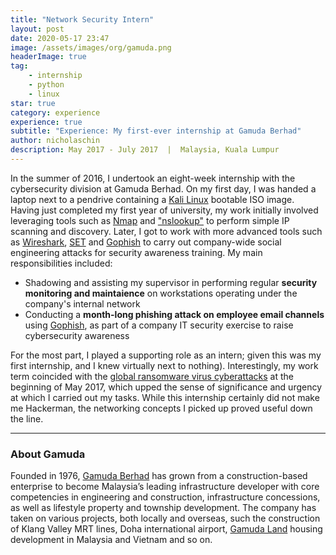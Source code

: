 ```yaml
---
title: "Network Security Intern"
layout: post
date: 2020-05-17 23:47
image: /assets/images/org/gamuda.png
headerImage: true
tag:
    - internship
    - python
    - linux
star: true
category: experience
experience: true
subtitle: "Experience: My first-ever internship at Gamuda Berhad"
author: nicholaschin
description: May 2017 - July 2017  |  Malaysia, Kuala Lumpur
---
```


In the summer of 2016, I undertook an eight-week internship with the cybersecurity division at Gamuda Berhad. On my first day, I was handed a laptop next to a pendrive containing a <a href="https://www.kali.org/">Kali Linux</a> bootable ISO image. Having just completed my first year of university, my work initially involved leveraging tools such as <a href="https://nmap.org/">Nmap</a> and <a href="https://docs.microsoft.com/en-us/windows-server/administration/windows-commands/nslookup">"nslookup"</a> to perform simple IP scanning and discovery. Later, I got to work with more advanced tools such as <a href="https://www.wireshark.org/">Wireshark</a>, <a href="https://github.com/trustedsec/social-engineer-toolkit">SET</a> and <a href="https://getgophish.com/">Gophish</a> to carry out company-wide social engineering attacks for security awareness training. My main responsibilities included:

-   Shadowing and assisting my supervisor in performing regular **security monitoring and maintaience** on workstations operating under the company's internal network
-   Conducting a **month-long phishing attack on employee email channels** using <a href="https://getgophish.com/">Gophish</a>, as part of a company IT security exercise to raise cybersecurity awareness

For the most part, I played a supporting role as an intern; given this was my first internship, and I knew virtually next to nothing). Interestingly, my work term coincided with the <a href="https://en.wikipedia.org/wiki/WannaCry_ransomware_attack">global ransomware virus cyberattacks</a> at the beginning of May 2017, which upped the sense of significance and urgency at which I carried out my tasks. While this internship certainly did not make me Hackerman, the networking concepts I picked up proved useful down the line.
<br>

<hr/>

### About Gamuda

Founded in 1976, <a href="https://gamuda.com.my/"> Gamuda Berhad</a> has grown from a construction-based enterprise to become Malaysia’s leading infrastructure developer with core competencies in engineering and construction, infrastructure concessions, as well as lifestyle property and township development. The company has taken on various projects, both locally and overseas, such the construction of Klang Valley MRT lines, Doha international airport, <a href="https://gamudaland.com.my/">Gamuda Land</a> housing development in Malaysia and Vietnam and so on.
